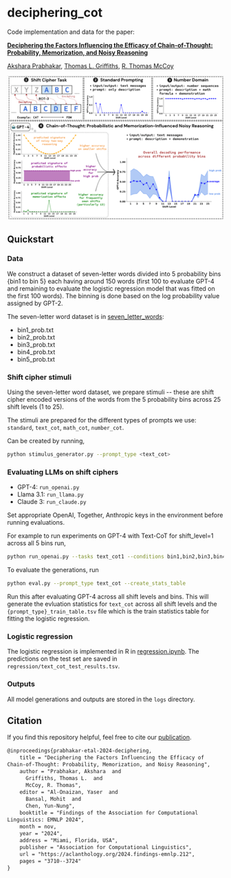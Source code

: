 # deciphering_cot

Code implementation and data for the paper: 

**[Deciphering the Factors Influencing the Efficacy of Chain-of-Thought: Probability, Memorization, and Noisy Reasoning](https://arxiv.org/abs/2407.01687)**

[Akshara Prabhakar](https://aksh555.github.io/), [Thomas L. Griffiths](https://cocosci.princeton.edu/tom/index.php), [R. Thomas McCoy](https://rtmccoy.com/)

<img src="assets/preview.png">

## Quickstart
### Data
We construct a dataset of seven-letter words divided into 5 probability bins {bin1 to bin 5} each having around 150 words (first 100 to evaluate GPT-4 and remaining to evaluate the logistic regression model that was fitted on the first 100 words). The binning is done based on the log probability value assigned by GPT-2. 

The seven-letter word dataset is in [seven_letter_words](seven_letter_words):
- bin1_prob.txt
- bin2_prob.txt
- bin3_prob.txt
- bin4_prob.txt
- bin5_prob.txt

### Shift cipher stimuli
Using the seven-letter word dataset, we prepare stimuli -- these are shift cipher encoded versions of the words from the 5 probability bins across 25 shift levels (1 to 25).

The stimuli are prepared for the different types of prompts we use: `standard`, `text_cot`, `math_cot`, `number_cot`.

Can be created by running,
```bash
python stimulus_generator.py --prompt_type <text_cot> 
```

### Evaluating LLMs on shift ciphers
- GPT-4: `run_openai.py`
- Llama 3.1: `run_llama.py`
- Claude 3: `run_claude.py`

Set appropriate OpenAI, Together, Anthropic keys in the environment before running evaluations.

For example to run experiments on GPT-4 with Text-CoT for shift_level=1 across all 5 bins run,
```bash
python run_openai.py --tasks text_cot1 --conditions bin1,bin2,bin3,bin4,bin5 --max_tokens 200 --prompt_type text_cot
```

To evaluate the generations, run
```bash 
python eval.py --prompt_type text_cot --create_stats_table
```
Run this after evaluating GPT-4 across all shift levels and bins. This will generate the evluation statistics for `text_cot` across all shift levels and the `{prompt_type}_train_table.tsv` file which is the train statistics table for fitting the logistic regression.

### Logistic regression
The logistic regression is implemented in R in [regression.ipynb](regression/regression.ipynb). The predictions on the test set are saved in `regression/text_cot_test_results.tsv`.

### Outputs
All model generations and outputs are stored in the `logs` directory.

## Citation
If you find this repository helpful, feel free to cite our [publication](https://arxiv.org/abs/2407.01687).
```
@inproceedings{prabhakar-etal-2024-deciphering,
    title = "Deciphering the Factors Influencing the Efficacy of Chain-of-Thought: Probability, Memorization, and Noisy Reasoning",
    author = "Prabhakar, Akshara  and
      Griffiths, Thomas L.  and
      McCoy, R. Thomas",
    editor = "Al-Onaizan, Yaser  and
      Bansal, Mohit  and
      Chen, Yun-Nung",
    booktitle = "Findings of the Association for Computational Linguistics: EMNLP 2024",
    month = nov,
    year = "2024",
    address = "Miami, Florida, USA",
    publisher = "Association for Computational Linguistics",
    url = "https://aclanthology.org/2024.findings-emnlp.212",
    pages = "3710--3724"
}
```
